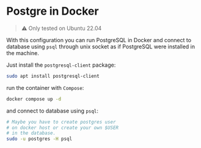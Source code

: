 # Postgre in Docker

> :warning:
> Only tested on Ubuntu 22.04

With this configuration you can run PostgreSQL in Docker and
connect to database using `psql` through unix socket as if
PostgreSQL were installed in the machine.

Just install the `postgresql-client` package:

```sh
sudo apt install postgresql-client
```

run the container with `Compose`:

```sh
docker compose up -d
```

and connect to database using `psql`:

```sh
# Maybe you have to create postgres user
# on docker host or create your own $USER
# in the database.
sudo -u postgres -H psql
```
